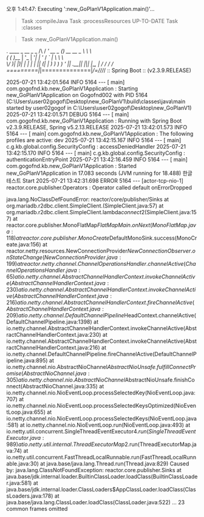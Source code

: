 오후 1:41:47: Executing ':new_GoPlanV1Application.main()'...

> Task :compileJava
> Task :processResources UP-TO-DATE
> Task :classes

> Task :new_GoPlanV1Application.main()

  .   ____          _            __ _ _
 /\\ / ___'_ __ _ _(_)_ __  __ _ \ \ \ \
( ( )\___ | '_ | '_| | '_ \/ _` | \ \ \ \
 \\/  ___)| |_)| | | | | || (_| |  ) ) ) )
  '  |____| .__|_| |_|_| |_\__, | / / / /
 =========|_|==============|___/=/_/_/_/
 :: Spring Boot ::        (v2.3.9.RELEASE)

2025-07-21 13:42:01.564  INFO 5164 --- [           main] com.gogofnd.kb.new_GoPlanV1Application   : Starting new_GoPlanV1Application on Gogofnd002 with PID 5164 (C:\Users\user02gogof\Desktop\new_GoPlanV1\build\classes\java\main started by user02gogof in C:\Users\user02gogof\Desktop\new_GoPlanV1)
2025-07-21 13:42:01.571 DEBUG 5164 --- [           main] com.gogofnd.kb.new_GoPlanV1Application   : Running with Spring Boot v2.3.9.RELEASE, Spring v5.2.13.RELEASE
2025-07-21 13:42:01.573  INFO 5164 --- [           main] com.gogofnd.kb.new_GoPlanV1Application   : The following profiles are active: dev
2025-07-21 13:42:15.167  INFO 5164 --- [           main] c.g.kb.global.config.SecurityConfig      : accessDeniedHandler
2025-07-21 13:42:15.170  INFO 5164 --- [           main] c.g.kb.global.config.SecurityConfig      : authenticationEntryPoint
2025-07-21 13:42:16.459  INFO 5164 --- [           main] com.gogofnd.kb.new_GoPlanV1Application   : Started new_GoPlanV1Application in 17.083 seconds (JVM running for 18.488)
한글 테스트 Start
2025-07-21 13:42:31.698 ERROR 5164 --- [actor-tcp-nio-1] reactor.core.publisher.Operators         : Operator called default onErrorDropped

java.lang.NoClassDefFoundError: reactor/core/publisher/Sinks
	at org.mariadb.r2dbc.client.SimpleClient.<init>(SimpleClient.java:57)
	at org.mariadb.r2dbc.client.SimpleClient.lambda$connect$2(SimpleClient.java:157)
	at reactor.core.publisher.MonoFlatMap$FlatMapMain.onNext(MonoFlatMap.java:118)
	at reactor.core.publisher.MonoCreate$DefaultMonoSink.success(MonoCreate.java:156)
	at reactor.netty.resources.NewConnectionProvider$NewConnectionObserver.onStateChange(NewConnectionProvider.java:199)
	at reactor.netty.channel.ChannelOperationsHandler.channelActive(ChannelOperationsHandler.java:65)
	at io.netty.channel.AbstractChannelHandlerContext.invokeChannelActive(AbstractChannelHandlerContext.java:230)
	at io.netty.channel.AbstractChannelHandlerContext.invokeChannelActive(AbstractChannelHandlerContext.java:216)
	at io.netty.channel.AbstractChannelHandlerContext.fireChannelActive(AbstractChannelHandlerContext.java:209)
	at io.netty.channel.DefaultChannelPipeline$HeadContext.channelActive(DefaultChannelPipeline.java:1398)
	at io.netty.channel.AbstractChannelHandlerContext.invokeChannelActive(AbstractChannelHandlerContext.java:230)
	at io.netty.channel.AbstractChannelHandlerContext.invokeChannelActive(AbstractChannelHandlerContext.java:216)
	at io.netty.channel.DefaultChannelPipeline.fireChannelActive(DefaultChannelPipeline.java:895)
	at io.netty.channel.nio.AbstractNioChannel$AbstractNioUnsafe.fulfillConnectPromise(AbstractNioChannel.java:305)
	at io.netty.channel.nio.AbstractNioChannel$AbstractNioUnsafe.finishConnect(AbstractNioChannel.java:335)
	at io.netty.channel.nio.NioEventLoop.processSelectedKey(NioEventLoop.java:707)
	at io.netty.channel.nio.NioEventLoop.processSelectedKeysOptimized(NioEventLoop.java:655)
	at io.netty.channel.nio.NioEventLoop.processSelectedKeys(NioEventLoop.java:581)
	at io.netty.channel.nio.NioEventLoop.run(NioEventLoop.java:493)
	at io.netty.util.concurrent.SingleThreadEventExecutor$4.run(SingleThreadEventExecutor.java:989)
	at io.netty.util.internal.ThreadExecutorMap$2.run(ThreadExecutorMap.java:74)
	at io.netty.util.concurrent.FastThreadLocalRunnable.run(FastThreadLocalRunnable.java:30)
	at java.base/java.lang.Thread.run(Thread.java:829)
Caused by: java.lang.ClassNotFoundException: reactor.core.publisher.Sinks
	at java.base/jdk.internal.loader.BuiltinClassLoader.loadClass(BuiltinClassLoader.java:581)
	at java.base/jdk.internal.loader.ClassLoaders$AppClassLoader.loadClass(ClassLoaders.java:178)
	at java.base/java.lang.ClassLoader.loadClass(ClassLoader.java:522)
	... 23 common frames omitted

